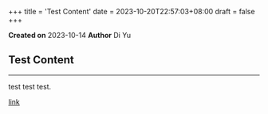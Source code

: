 +++
title = 'Test Content'
date = 2023-10-20T22:57:03+08:00
draft = false
+++

**Created on** 2023-10-14
**Author** Di Yu

## Test Content
---
test test test.

[link](https://nagato-D.github.io/Notes/)